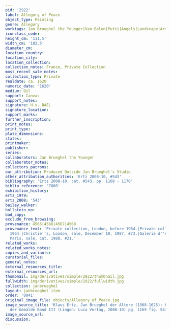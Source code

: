 ```yaml
---
pid: '2922'
label: Allegory of Peace
object_type: Painting
genre: Allegory
worktags: Jan Brueghel the Younger|Van Balen|Putti|Angels|Landscape|Armor|Flowers|Fruit
iconclass_code:
height_cm: '111.5'
width_cm: '182.5'
diameter_cm:
location_country:
location_city:
location_collection:
collection_notes: France, Private Collection
most_recent_sale_notes:
collection_type: Private
realdate: ca. 1620
numeric_date: '1620'
medium: Oil
support: Canvas
support_notes:
signature: H.v. BAEL
signature_location:
support_marks:
further_inscription:
print_notes:
print_type:
plate_dimensions:
states:
printmaker:
publisher:
series:
collaborators: Jan Brueghel the Younger
collaborator_notes:
collectors_patrons:
our_attribution: Produced Outside Jan Brueghel's Studio
other_attribution_authorities: 'Ertz 2008-10, #543'
bibliography: 'Ertz 2008-10, cat. #543, pp. 1168 - 1170'
biblio_reference: '7808'
exhibition_history:
ertz_1979:
ertz_2008: '543'
bailey_walker:
hollstein_no:
bad_copy:
exclude_from_browsing:
provenance: 4565|4566|4567|4568
provenance_text: 'Private collection, London, before 1964.|Private collection, Munich,
  1964.|Christie''s, London, sale, December 18, 1987, #73.|Galerie d''Art St. Honoré,
  Paris, sale, Cat. 1988, #21.'
related_works:
related_works_notes:
copies_and_variants:
curatorial_files:
general_notes:
external_resources_title:
external_resources_url:
thumbnail: img/derivatives/simple/2922/thumbnail.jpg
fullwidth: img/derivatives/simple/2922/fullwidth.jpg
collection: janbrueghel
layout: janbrueghel_item
order: '0041'
original_image_file: objects/Allegory_of_Peace.jpg
image_source_title: 'Klaus Ertz, Jan Brueghel der Altere (1568-1625): Kritischer Katalog
  der Gemälde Band III (Lingen: Luca Verlag, 2008-10) pg. 1169 fig. 543'
image_source_url:
discussion:
---
```

